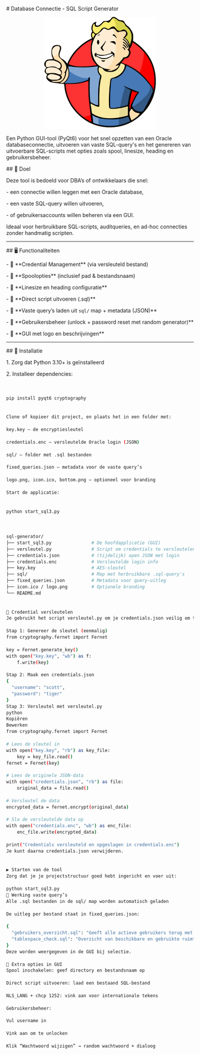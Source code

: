 \# Database Connectie - SQL Script Generator


<p align="center">
<img src="logo.png" alt="BTOP" width="300" height="300"/>  
</p>


Een Python GUI-tool (PyQt6) voor het snel opzetten van een Oracle databaseconnectie, uitvoeren van vaste SQL-query's en het genereren van uitvoerbare SQL-scripts met opties zoals spool, linesize, heading en gebruikersbeheer.



\## 🎯 Doel



Deze tool is bedoeld voor DBA’s of ontwikkelaars die snel:

\- een connectie willen leggen met een Oracle database,

\- een vaste SQL-query willen uitvoeren,

\- of gebruikersaccounts willen beheren via een GUI.



Ideaal voor herbruikbare SQL-scripts, auditqueries, en ad-hoc connecties zonder handmatig scripten.



---



\## 🖥️ Functionaliteiten



\- 🔐 \*\*Credential Management\*\* (via versleuteld bestand)

\- 💾 \*\*Spoolopties\*\* (inclusief pad \& bestandsnaam)

\- 🧾 \*\*Linesize en heading configuratie\*\*

\- 📜 \*\*Direct script uitvoeren (.sql)\*\*

\- 📂 \*\*Vaste query’s laden uit `sql/` map + metadata (JSON)\*\*

\- 👤 \*\*Gebruikersbeheer (unlock + password reset met random generator)\*\*

\- 🎨 \*\*GUI met logo en beschrijvingen\*\*



---



\## 🚀 Installatie



1\. Zorg dat Python 3.10+ is geïnstalleerd

2\. Installeer dependencies:



```bash


pip install pyqt6 cryptography


Clone of kopieer dit project, en plaats het in een folder met:

key.key — de encryptiesleutel

credentials.enc — versleutelde Oracle login (JSON)

sql/ — folder met .sql bestanden

fixed_queries.json — metadata voor de vaste query’s

logo.png, icon.ico, bottom.png — optioneel voor branding

Start de applicatie:


python start_sql3.py



sql-generator/
├── start_sql3.py               # De hoofdapplicatie (GUI)
├── versleutel.py               # Script om credentials te versleutelen
├── credentials.json            # (tijdelijk) open JSON met login
├── credentials.enc             # Versleutelde login info
├── key.key                     # AES-sleutel
├── sql/                        # Map met herbruikbare .sql-query's
├── fixed_queries.json          # Metadata voor query-uitleg
├── icon.ico / logo.png         # Optionele branding
└── README.md


🔐 Credential versleutelen
Je gebruikt het script versleutel.py om je credentials.json veilig om te zetten naar een versleuteld bestand (credentials.enc).

Stap 1: Genereer de sleutel (eenmalig)
from cryptography.fernet import Fernet

key = Fernet.generate_key()
with open("key.key", "wb") as f:
    f.write(key)

Stap 2: Maak een credentials.json
{
  "username": "scott",
  "password": "tiger"
}
Stap 3: Versleutel met versleutel.py
python
Kopiëren
Bewerken
from cryptography.fernet import Fernet

# Lees de sleutel in
with open("key.key", "rb") as key_file:
    key = key_file.read()
fernet = Fernet(key)

# Lees de originele JSON-data
with open("credentials.json", "rb") as file:
    original_data = file.read()

# Versleutel de data
encrypted_data = fernet.encrypt(original_data)

# Sla de versleutelde data op
with open("credentials.enc", "wb") as enc_file:
    enc_file.write(encrypted_data)

print("Credentials versleuteld en opgeslagen in credentials.enc")
Je kunt daarna credentials.json verwijderen.


▶️ Starten van de tool
Zorg dat je je projectstructuur goed hebt ingericht en voer uit:

python start_sql3.py
🧠 Werking vaste query’s
Alle .sql bestanden in de sql/ map worden automatisch geladen

De uitleg per bestand staat in fixed_queries.json:

{
  "gebruikers_overzicht.sql": "Geeft alle actieve gebruikers terug met rollen en status.",
  "tablespace_check.sql": "Overzicht van beschikbare en gebruikte ruimte per tablespace."
}
Deze worden weergegeven in de GUI bij selectie.

🧪 Extra opties in GUI
Spool inschakelen: geef directory en bestandsnaam op

Direct script uitvoeren: laad een bestaand SQL-bestand

NLS_LANG + chcp 1252: vink aan voor internationale tekens

Gebruikersbeheer:

Vul username in

Vink aan om te unlocken

Klik “Wachtwoord wijzigen” → random wachtwoord + dialoog


